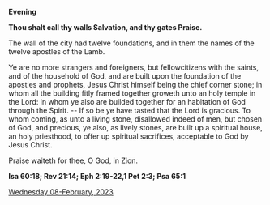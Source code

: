 **Evening**

**Thou shalt call thy walls Salvation, and thy gates Praise.**
 
The wall of the city had twelve foundations, and in them the names of the twelve apostles of the Lamb.
 
Ye are no more strangers and foreigners, but feIlowcitizens with the saints, and of the household of God, and are built upon the foundation of the apostles and prophets, Jesus Christ himself being the chief corner stone; in whom all the building fitly framed together groweth unto an holy temple in the Lord: in whom ye also are builded together for an habitation of God through the Spirit. -- If so be ye have tasted that the Lord is gracious. To whom coming, as unto a living stone, disallowed indeed of men, but chosen of God, and precious, ye also, as lively stones, are built up a spiritual house, an holy priesthood, to offer up spiritual sacrifices, acceptable to God by Jesus Christ.
 
Praise waiteth for thee, O God, in Zion.  

**Isa 60:18; Rev 21:14; Eph 2:19-22,1 Pet 2:3; Psa 65:1**

[Wednesday 08-February, 2023](https://t.me/daily_light)
